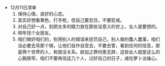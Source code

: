 - 12月11日清单
  1. 保持心情，良好的心态。
  2. 其实好想看黄色，打手枪，但自己要忍住，不要犯戒。
  3. 对自己好一点，别把太多的精力放在那些没意义的世上，女人是要想的。
  4. 明年找个女朋友。
  5. 咱们做好咱们的，别用别人的错误来惩罚自己，别人做的蠢人蠢事，咱们没必要去背那个锅，让他们自作自受去，不要去管，看到任何的信息，那是两个世界的人，和我没关系。欲加之罪何患无辞，这些女人就是这么的心胸狭窄，咱们不要再信这几个人，过好自己的日子，咸吃萝卜淡操心。
